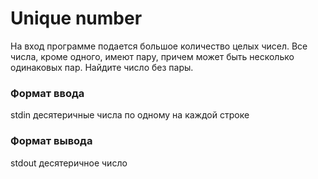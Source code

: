 # Unique number

На вход программе подается большое количество целых чисел. Все числа, кроме одного, имеют пару, причем может быть несколько одинаковых пар. Найдите число без пары.

### Формат ввода
stdin десятеричные числа по одному на каждой строке

### Формат вывода
stdout десятеричное число
